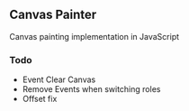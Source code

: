 ## Canvas Painter
Canvas painting implementation in JavaScript

### Todo
- Event Clear Canvas
- Remove Events when switching roles
- Offset fix